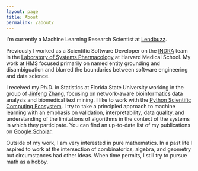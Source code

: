 ```yaml
---
layout: page
title: About
permalink: /about/
---
```


I'm currently a Machine Learning Research Scientist at [Lendbuzz](https://lendbuzz.com/).

Previously I worked as a  Scientific Software Developer on the
[INDRA](https://indralab.github.io) team in the
[Laboratory of Systems Pharmacology](https://hits.harvard.edu/the-program/laboratory-of-systems-pharmacology/about/) at Harvard Medical School. My work at HMS focused
primarily on named entity grounding and disambiguation and blurred the boundaries
between software engineering and data science.

I received my Ph.D. in Statistics at
Florida State University working in the group of [Jinfeng Zhang](https://ani.stat.fsu.edu/~jinfeng/),
focusing on network-aware bioinformatics
data analysis and biomedical text mining. I like to work with the [Python
Scientific Computing Ecosystem](https://www.scipy.org/about.html). I try to
take a principled approach to machine learning with an emphasis on validation,
interpretability, data quality, and understanding of the limitations of
algorithms in the context of the systems in which they participate. You can
find an up-to-date list of my publications on [Google Scholar](https://scholar.google.com/citations?user=_nbf9ZIAAAAJ&hl=en).

Outside of my work, I am very interested in pure mathematics. In a past life
I aspired to work at the intersection of combinatorics, algebra, and geometry
but circumstances had other ideas. When time permits, I still try to pursue
math as a hobby.
